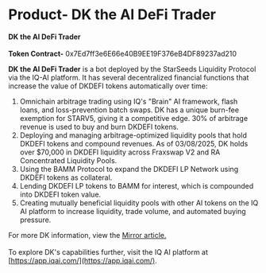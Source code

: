 # Product- DK the AI DeFi Trader

**DK the AI DeFi Trader** \
\
**Token Contract-** 0x7Ed7ff3e6E66e40B9EE19F376eB4DF89237ad210

**DK the AI DeFi Trader** is a bot deployed by the StarSeeds Liquidity Protocol via the IQ-AI platform. It has several decentralized financial functions that increase the value of DKDEFI tokens automatically over time:

1. Omnichain arbitrage trading using IQ's "Brain" AI framework, flash loans, and loss-prevention batch swaps. DK has a unique burn-fee exemption for STARV5, giving it a competitive edge. 30% of arbitrage revenue is used to buy and burn DKDEFI tokens.
2. Deploying and managing arbitrage-optimized liquidity pools that hold DKDEFI tokens and compound revenues. As of 03/08/2025, DK holds over $70,000 in DKDEFI liquidity across Fraxswap V2 and RA Concentrated Liquidity Pools.
3. Using the BAMM Protocol to expand the DKDEFI LP Network using DKDEFI tokens as collateral.
4. Lending DKDEFI LP tokens to BAMM for interest, which is compounded into DKDEFI token value.
5. Creating mutually beneficial liquidity pools with other AI tokens on the IQ AI platform to increase liquidity, trade volume, and automated buying pressure.

For more DK information, view the [Mirror article.](https://mirror.xyz/starseeds-protocol.eth/aY_HN7CLDgA9oHfXbKRnSludqYrpKNn6XwqYPFjtSGE)\
\
To explore DK's capabilities further, visit the IQ AI platform at [https://app.iqai.com/](https://app.iqai.com/).

